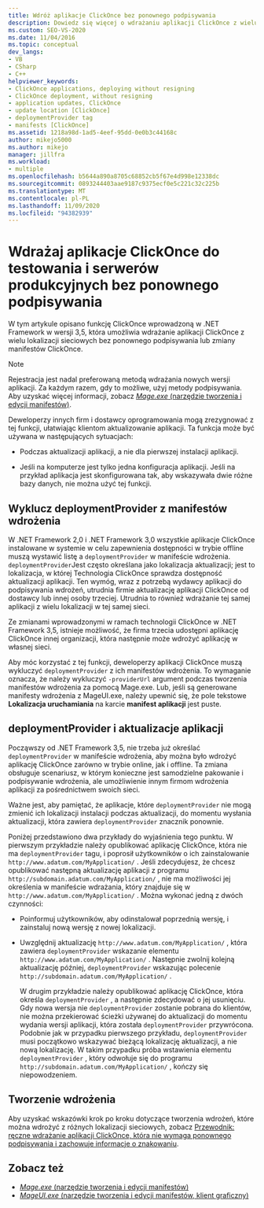 ```yaml
---
title: Wdróż aplikacje ClickOnce bez ponownego podpisywania
description: Dowiedz się więcej o wdrażaniu aplikacji ClickOnce z wielu lokalizacji sieciowych bez ponownego podpisywania lub zmiany manifestów ClickOnce.
ms.custom: SEO-VS-2020
ms.date: 11/04/2016
ms.topic: conceptual
dev_langs:
- VB
- CSharp
- C++
helpviewer_keywords:
- ClickOnce applications, deploying without resigning
- ClickOnce deployment, without resigning
- application updates, ClickOnce
- update location [ClickOnce]
- deploymentProvider tag
- manifests [ClickOnce]
ms.assetid: 1218a98d-1ad5-4eef-95dd-0e0b3c44168c
author: mikejo5000
ms.author: mikejo
manager: jillfra
ms.workload:
- multiple
ms.openlocfilehash: b5644a890a8705c68852cb5f67e4d998e12338dc
ms.sourcegitcommit: 0893244403aae9187c9375ecf0e5c221c32c225b
ms.translationtype: MT
ms.contentlocale: pl-PL
ms.lasthandoff: 11/09/2020
ms.locfileid: "94382939"
---
```

# <a name="deploy-clickonce-applications-for-testing-and-production-servers-without-resigning"></a>Wdrażaj aplikacje ClickOnce do testowania i serwerów produkcyjnych bez ponownego podpisywania
W tym artykule opisano funkcję ClickOnce wprowadzoną w .NET Framework w wersji 3,5, która umożliwia wdrażanie aplikacji ClickOnce z wielu lokalizacji sieciowych bez ponownego podpisywania lub zmiany manifestów ClickOnce.

> [!NOTE]
> Rejestracja jest nadal preferowaną metodą wdrażania nowych wersji aplikacji. Za każdym razem, gdy to możliwe, użyj metody podpisywania. Aby uzyskać więcej informacji, zobacz [ *Mage.exe* (narzędzie tworzenia i edycji manifestów)](/dotnet/framework/tools/mage-exe-manifest-generation-and-editing-tool).

 Deweloperzy innych firm i dostawcy oprogramowania mogą zrezygnować z tej funkcji, ułatwiając klientom aktualizowanie aplikacji. Ta funkcja może być używana w następujących sytuacjach:

- Podczas aktualizacji aplikacji, a nie dla pierwszej instalacji aplikacji.

- Jeśli na komputerze jest tylko jedna konfiguracja aplikacji. Jeśli na przykład aplikacja jest skonfigurowana tak, aby wskazywała dwie różne bazy danych, nie można użyć tej funkcji.

## <a name="exclude-deploymentprovider-from-deployment-manifests"></a>Wyklucz deploymentProvider z manifestów wdrożenia
 W .NET Framework 2,0 i .NET Framework 3,0 wszystkie aplikacje ClickOnce instalowane w systemie w celu zapewnienia dostępności w trybie offline muszą wystawić listę a `deploymentProvider` w manifeście wdrożenia. `deploymentProvider`Jest często określana jako lokalizacja aktualizacji; jest to lokalizacja, w której Technologia ClickOnce sprawdza dostępność aktualizacji aplikacji. Ten wymóg, wraz z potrzebą wydawcy aplikacji do podpisywania wdrożeń, utrudnia firmie aktualizację aplikacji ClickOnce od dostawcy lub innej osoby trzeciej. Utrudnia to również wdrażanie tej samej aplikacji z wielu lokalizacji w tej samej sieci.

 Ze zmianami wprowadzonymi w ramach technologii ClickOnce w .NET Framework 3,5, istnieje możliwość, że firma trzecia udostępni aplikację ClickOnce innej organizacji, która następnie może wdrożyć aplikację w własnej sieci.

 Aby móc korzystać z tej funkcji, deweloperzy aplikacji ClickOnce muszą wykluczyć `deploymentProvider` z ich manifestów wdrożenia. To wymaganie oznacza, że należy wykluczyć `-providerUrl` argument podczas tworzenia manifestów wdrożenia za pomocą Mage.exe. Lub, jeśli są generowane manifesty wdrożenia z MageUI.exe, należy upewnić się, że pole tekstowe **Lokalizacja uruchamiania** na karcie **manifest aplikacji** jest puste.

## <a name="deploymentprovider-and-application-updates"></a>deploymentProvider i aktualizacje aplikacji
 Począwszy od .NET Framework 3,5, nie trzeba już określać `deploymentProvider` w manifeście wdrożenia, aby można było wdrożyć aplikację ClickOnce zarówno w trybie online, jak i offline. Ta zmiana obsługuje scenariusz, w którym konieczne jest samodzielne pakowanie i podpisywanie wdrożenia, ale umożliwienie innym firmom wdrożenia aplikacji za pośrednictwem swoich sieci.

 Ważne jest, aby pamiętać, że aplikacje, które `deploymentProvider` nie mogą zmienić ich lokalizacji instalacji podczas aktualizacji, do momentu wysłania aktualizacji, która zawiera `deploymentProvider` znacznik ponownie.

 Poniżej przedstawiono dwa przykłady do wyjaśnienia tego punktu. W pierwszym przykładzie należy opublikować aplikację ClickOnce, która nie ma `deploymentProvider` tagu, i poprosił użytkowników o ich zainstalowanie `http://www.adatum.com/MyApplication/` . Jeśli zdecydujesz, że chcesz opublikować następną aktualizację aplikacji z programu `http://subdomain.adatum.com/MyApplication/` , nie ma możliwości jej określenia w manifeście wdrażania, który znajduje się w `http://www.adatum.com/MyApplication/` . Można wykonać jedną z dwóch czynności:

- Poinformuj użytkowników, aby odinstalował poprzednią wersję, i zainstaluj nową wersję z nowej lokalizacji.

- Uwzględnij aktualizację `http://www.adatum.com/MyApplication/` , która zawiera `deploymentProvider` wskazanie elementu `http://www.adatum.com/MyApplication/` . Następnie zwolnij kolejną aktualizację później, `deploymentProvider` wskazując polecenie `http://subdomain.adatum.com/MyApplication/` .

  W drugim przykładzie należy opublikować aplikację ClickOnce, która określa `deploymentProvider` , a następnie zdecydować o jej usunięciu. Gdy nowa wersja nie `deploymentProvider` zostanie pobrana do klientów, nie można przekierować ścieżki używanej do aktualizacji do momentu wydania wersji aplikacji, która została `deploymentProvider` przywrócona. Podobnie jak w przypadku pierwszego przykładu, `deploymentProvider` musi początkowo wskazywać bieżącą lokalizację aktualizacji, a nie nową lokalizację. W takim przypadku próba wstawienia elementu `deploymentProvider` , który odwołuje się do programu `http://subdomain.adatum.com/MyApplication/` , kończy się niepowodzeniem.

## <a name="create-a-deployment"></a>Tworzenie wdrożenia
 Aby uzyskać wskazówki krok po kroku dotyczące tworzenia wdrożeń, które można wdrożyć z różnych lokalizacji sieciowych, zobacz [Przewodnik: ręczne wdrażanie aplikacji ClickOnce, która nie wymaga ponownego podpisywania i zachowuje informacje o znakowaniu](../deployment/walkthrough-manually-deploying-a-clickonce-app-no-re-signing-required.md).

## <a name="see-also"></a>Zobacz też
- [*Mage.exe* (narzędzie tworzenia i edycji manifestów)](/dotnet/framework/tools/mage-exe-manifest-generation-and-editing-tool)
- [*MageUI.exe* (narzędzie tworzenia i edycji manifestów, klient graficzny)](/dotnet/framework/tools/mageui-exe-manifest-generation-and-editing-tool-graphical-client)
